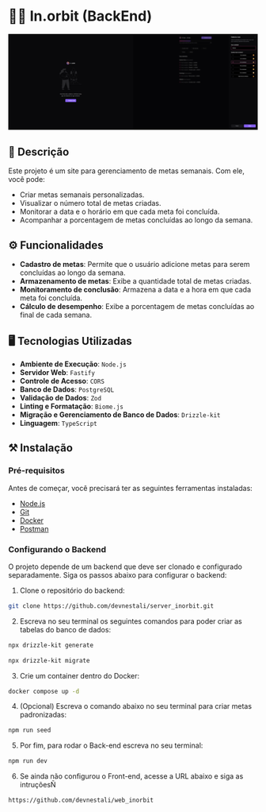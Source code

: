 # 🧑‍🚀 In.orbit (BackEnd)

![in.orbit](./src/assets/imageToReadmeBackEnd.png)

## 📃 Descrição

Este projeto é um site para gerenciamento de metas semanais. Com ele, você pode:
- Criar metas semanais personalizadas.
- Visualizar o número total de metas criadas.
- Monitorar a data e o horário em que cada meta foi concluída.
- Acompanhar a porcentagem de metas concluídas ao longo da semana.

## ⚙️ Funcionalidades

- **Cadastro de metas**: Permite que o usuário adicione metas para serem concluídas ao longo da semana.
- **Armazenamento de metas**: Exibe a quantidade total de metas criadas.
- **Monitoramento de conclusão**: Armazena a data e a hora em que cada meta foi concluída.
- **Cálculo de desempenho**: Exibe a porcentagem de metas concluídas ao final de cada semana.

## 🖥️ Tecnologias Utilizadas

- **Ambiente de Execução**: `Node.js`
- **Servidor Web**: `Fastify` 
- **Controle de Acesso**: `CORS` 
- **Banco de Dados**: `PostgreSQL`
- **Validação de Dados**: `Zod` 
- **Linting e Formatação**: `Biome.js`
- **Migração e Gerenciamento de Banco de Dados**: `Drizzle-kit`
- **Linguagem**: `TypeScript`

## ⚒️ Instalação

### Pré-requisitos

Antes de começar, você precisará ter as seguintes ferramentas instaladas:
- [Node.js](https://nodejs.org/en/)
- [Git](https://git-scm.com/)
- [Docker](https://www.docker.com/)
- [Postman](https://www.postman.com/)

### Configurando o Backend

O projeto depende de um backend que deve ser clonado e configurado separadamente. Siga os passos abaixo para configurar o backend:

1. Clone o repositório do backend:

```bash
git clone https://github.com/devnestali/server_inorbit.git
```

2. Escreva no seu terminal os seguintes comandos para poder criar as tabelas do banco de dados: 

```bash
npx drizzle-kit generate
```

```bash
npx drizzle-kit migrate
```

3. Crie um container dentro do Docker: 

```bash
docker compose up -d
```

4. (Opcional) Escreva o comando abaixo no seu terminal para criar metas padronizadas:

```bash
npm run seed
```

5. Por fim, para rodar o Back-end escreva no seu terminal: 

```bash
npm run dev
```

6. Se ainda não configurou o Front-end, acesse a URL abaixo e siga as intruçõesÑ 

```bash
https://github.com/devnestali/web_inorbit
```